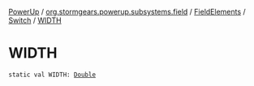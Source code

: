[PowerUp](../../../index.md) / [org.stormgears.powerup.subsystems.field](../../index.md) / [FieldElements](../index.md) / [Switch](index.md) / [WIDTH](./-w-i-d-t-h.md)

# WIDTH

`static val WIDTH: `[`Double`](https://kotlinlang.org/api/latest/jvm/stdlib/kotlin/-double/index.html)